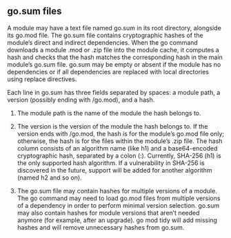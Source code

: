 ## go.sum files

A module may have a text file named go.sum in its root directory, alongside its go.mod file. The go.sum file contains cryptographic hashes of the module’s direct and indirect dependencies. When the go command downloads a module .mod or .zip file into the module cache, it computes a hash and checks that the hash matches the corresponding hash in the main module’s go.sum file. go.sum may be empty or absent if the module has no dependencies or if all dependencies are replaced with local directories using replace directives.

Each line in go.sum has three fields separated by spaces: a module path, a version (possibly ending with /go.mod), and a hash.

1. The module path is the name of the module the hash belongs to.

2. The version is the version of the module the hash belongs to. If the version ends with /go.mod, the hash is for the module’s go.mod file only; otherwise, the hash is for the files within the module’s .zip file.
The hash column consists of an algorithm name (like h1) and a base64-encoded cryptographic hash, separated by a colon (:). Currently, SHA-256 (h1) is the only supported hash algorithm. If a vulnerability in SHA-256 is discovered in the future, support will be added for another algorithm (named h2 and so on).

3. The go.sum file may contain hashes for multiple versions of a module. The go command may need to load go.mod files from multiple versions of a dependency in order to perform minimal version selection. go.sum may also contain hashes for module versions that aren’t needed anymore (for example, after an upgrade). go mod tidy will add missing hashes and will remove unnecessary hashes from go.sum.